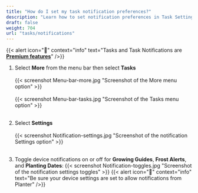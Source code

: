 ```yaml
---
title: "How do I set my task notification preferences?"
description: "Learn how to set notification preferences in Task Settings"
draft: false
weight: 704
url: "tasks/notifications"
---
```

{{< alert icon="💸" context="info" text="Tasks and Task Notifications are [**Premium features**](../../account/premium-subscription)" />}}

1. Select **More** from the menu bar then select **Tasks**<br /><br />
{{< screenshot Menu-bar-more.jpg "Screenshot of the More menu option" >}}<br /><br />
{{< screenshot Menu-bar-tasks.jpg "Screenshot of the Tasks menu option" >}}<br /><br />

2. Select **Settings**<br /><br />
{{< screenshot Notification-settings.jpg "Screenshot of the notification Settings option" >}}<br /><br />

3. Toggle device notifications on or off for **Growing Guides**, **Frost Alerts**, and **Planting Dates**:
{{< screenshot Notification-toggles.jpg "Screenshot of the notification settings toggles" >}}
{{< alert icon="🥬" context="info" text="Be sure your device settings are set to allow notifications from Planter" />}}
